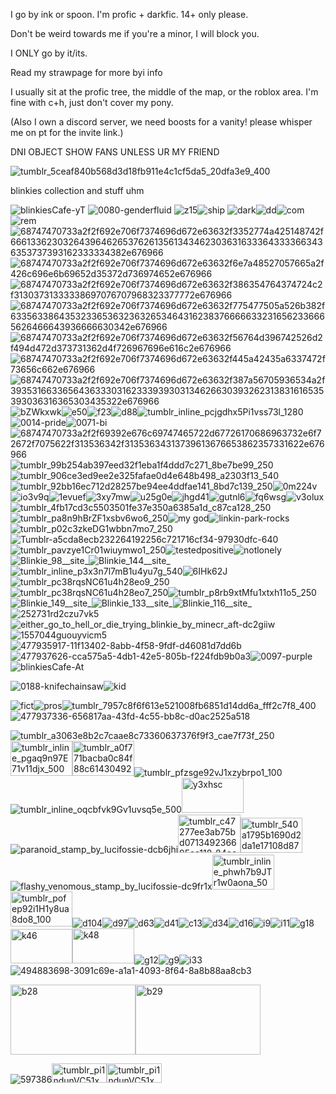 


I go by ink or spoon. I'm profic + darkfic. 14+ only please. 

Don't be weird towards me if you're a minor, I will block you. 

I ONLY go by it/its.

Read my strawpage for more byi info

I usually sit at the profic tree, the middle of the map, or the roblox area. I'm fine with c+h, just don't cover my pony.

(Also I own a discord server, we need boosts for a vanity! please whisper me on pt for the invite link.)

DNI OBJECT SHOW FANS UNLESS UR MY FRIEND


![tumblr_5ceaf840b568d3d18fb911e4c1cf5da5_20dfa3e9_400](https://github.com/user-attachments/assets/c775b391-2f21-4593-b605-52d5215b9cf0)

blinkies collection and stuff uhm


![blinkiesCafe-yT](https://github.com/user-attachments/assets/441e5c26-8c13-4b95-9ff6-fc5b416c940d)
![0080-genderfluid](https://github.com/user-attachments/assets/7e2e2f38-9d5c-46a6-8e87-5b72acda5c87) ![z15](https://github.com/user-attachments/assets/b47fdcb4-b747-4f04-933b-464500f1f86e)![ship](https://github.com/user-attachments/assets/efa5b978-6b93-4b57-921b-907f097be7b5) ![dark](https://github.com/user-attachments/assets/983edace-91f1-4039-b026-b71e6e6df4f6)![dd](https://github.com/user-attachments/assets/24bc519b-7e09-4eef-bf28-b5cfe0bb475d)![com](https://github.com/user-attachments/assets/15d798de-6af1-4d92-894e-5d8add421527)![rem](https://github.com/user-attachments/assets/7025fdbc-028c-4087-94da-b8158b134651)![68747470733a2f2f692e706f7374696d672e63632f3352774a425148742f666133623032643964626537626135613434623036316333643333663436353737393162333334382e676966](https://github.com/user-attachments/assets/12b77004-b4fd-4d29-8390-57e18e8b3576)![68747470733a2f2f692e706f7374696d672e63632f6e7a48527057665a2f426c696e6b69652d35372d736974652e676966](https://github.com/user-attachments/assets/66cfba2f-3f79-485f-a57b-1b0f8bbf2ec0)![68747470733a2f2f692e706f7374696d672e63632f386354764374724c2f31303731333338697076707968323377772e676966](https://github.com/user-attachments/assets/3b070730-f610-447a-96a7-a9b6a7c0cc56)![68747470733a2f2f692e706f7374696d672e63632f775477505a526b382f633563386435323365363236326534643162383766666332316562336665626466643936666630342e676966](https://github.com/user-attachments/assets/937f02e5-af5b-410d-8619-7e9fde9eccac)![68747470733a2f2f692e706f7374696d672e63632f56764d396742526d2f494d472d373731362d4f726967696e616c2e676966](https://github.com/user-attachments/assets/1e898d25-372f-4836-b15e-416dc7519395)![68747470733a2f2f692e706f7374696d672e63632f445a42435a6337472f73656c662e676966](https://github.com/user-attachments/assets/97e81b23-3734-40c2-808d-4e964a36f25b)![68747470733a2f2f692e706f7374696d672e63632f387a56705936534a2f393531663365643633303162333939303134626630393262313831616535393036316365303435322e676966](https://github.com/user-attachments/assets/ae6340ad-5509-4a43-aff7-cc0ed0e3e290)![bZWkxwk](https://github.com/user-attachments/assets/1b6a3ac6-5bf7-47a6-9131-a3b2864f004f)![e50](https://github.com/user-attachments/assets/4e2e0ab4-d3ad-4f42-a88b-49d46bb9fb0e)![f23](https://github.com/user-attachments/assets/e215fc3c-bcba-4039-8a5a-516056df9186)![d88](https://github.com/user-attachments/assets/93ad1720-ca03-4c0f-92f3-bd70204b3a5a)![tumblr_inline_pcjgdhx5Pi1vss73l_1280](https://github.com/user-attachments/assets/34848d09-5d36-45d5-b331-ef27f35db155)![0014-pride](https://github.com/user-attachments/assets/6a8ea358-21ee-46b7-9cdf-23fb865681cb)![0071-bi](https://github.com/user-attachments/assets/7836894d-0b10-40ff-9efb-775faaac5875)![68747470733a2f2f69392e676c69747465722d67726170686963732e6f72672f7075622f313536342f31353634313739613676653862357331622e676966](https://github.com/user-attachments/assets/21fe64fa-45dd-4e7f-8f17-d843c5455860)![tumblr_99b254ab397eed32f1eba1f4ddd7c271_8be7be99_250](https://github.com/user-attachments/assets/c79779c1-4069-46a9-a5ad-74ce575e8d4d)![tumblr_906ce3ed9ee2e325fafae0d4e648b498_a2303f13_540](https://github.com/user-attachments/assets/97062d97-858b-4b3f-9ebe-2265d0e80909)![tumblr_92bb16ec712d28257be94ee4ddfae141_8bd7c139_250](https://github.com/user-attachments/assets/699c8c12-0475-48a6-931e-1de4741e0128)![0m224v](https://github.com/user-attachments/assets/02e02b70-5c0c-4460-8a59-e5e276bea55c)![io3v9q](https://github.com/user-attachments/assets/a7069839-1e62-4c5c-8357-260db73a6701)![1evuef](https://github.com/user-attachments/assets/7837bb36-9a37-4836-8253-a93b729a506f)![3xy7mw](https://github.com/user-attachments/assets/eea89c1d-050a-4c4e-8176-53a38c0dcd72)![u25g0e](https://github.com/user-attachments/assets/d4eca037-f313-43e8-a11e-405791d7be02)![jhgd41](https://github.com/user-attachments/assets/11093ab5-a176-4d99-8984-132cd1bd82be)![gutnl6](https://github.com/user-attachments/assets/08f49a95-b58c-4fdb-a31e-f8d19ab86776)![fq6wsg](https://github.com/user-attachments/assets/a056b89e-d28a-4ef9-82df-67d4f6de6eb0)![v3olux](https://github.com/user-attachments/assets/a5d882b3-8786-475c-93c8-43a3290a3778)![tumblr_4fb17cd3c5503501fe37e350a6385a1d_c87ca128_250](https://github.com/user-attachments/assets/6230b087-82bf-44c1-81d2-7fbbc3951ef1)![tumblr_pa8n9hBrZF1xsbv6wo6_250](https://github.com/user-attachments/assets/605be673-d994-40a7-862b-faead5d950f6)![my god](https://github.com/user-attachments/assets/68d13905-d798-4980-91ed-7e479b57a16d)![linkin-park-rocks](https://github.com/user-attachments/assets/ddc375a4-2b44-4d9c-b3c4-bee5ba5340f8)![tumblr_p02c3zkeDG1wbbn7mo7_250](https://github.com/user-attachments/assets/e5a2980f-b6f6-46ea-b16f-ba3638556703)![Tumblr-a5cda8ecb232264192256c721716cf34-97930dfc-640](https://github.com/user-attachments/assets/f059ab54-d4e9-4820-9322-0da7233fa1ec)![tumblr_pavzye1Cr01wiuymwo1_250](https://github.com/user-attachments/assets/30eb485a-4198-4b3f-970b-082e98a29421)![testedpositive](https://github.com/user-attachments/assets/f2484b65-e01d-4af9-940c-97c7b4fabb4e)![notlonely](https://github.com/user-attachments/assets/757847a9-dd55-408e-9647-d70676271e87)![Blinkie_98__site_](https://github.com/user-attachments/assets/818a49c4-62ef-4743-bb4f-c0d0f33aad48)![Blinkie_144__site_](https://github.com/user-attachments/assets/39c542b5-0f49-42fc-9b63-8973abd7d81c)![tumblr_inline_p3x3n7l7mB1u4yu7g_540](https://github.com/user-attachments/assets/5b7d20cf-e822-47c2-8b0f-e5caa5c61d82)![6IHk62J](https://github.com/user-attachments/assets/148d57ef-d1d2-4aec-9145-e2a2ece92103)![tumblr_pc38rqsNC61u4h28eo9_250](https://github.com/user-attachments/assets/8dd66be5-7924-4766-854f-aeee45871144)![tumblr_pc38rqsNC61u4h28eo7_250](https://github.com/user-attachments/assets/71ec9cb0-9969-4d64-af4b-f6dce9d05f01)![tumblr_p8rb9xtMfu1xtxh11o5_250](https://github.com/user-attachments/assets/9da86ac0-54e4-4cb3-a633-5f682c434136)![Blinkie_149__site_](https://github.com/user-attachments/assets/d07645df-0567-4903-b6e9-23b5944ec786)![Blinkie_133__site_](https://github.com/user-attachments/assets/e4ebbf19-eaca-4e7a-9f71-80cddc076f1b)![Blinkie_116__site_](https://github.com/user-attachments/assets/87989e2f-835c-4826-8288-382227ad25c1)![252731rd2czu7vk5](https://github.com/user-attachments/assets/e8164d57-71ef-4563-a0bd-b4bb3dd91d28)![either_go_to_hell_or_die_trying_blinkie_by_minecr_aft-dc2giiw](https://github.com/user-attachments/assets/27db5d7d-a598-4518-9ae8-83967f106f68)![1557044guouyvicm5](https://github.com/user-attachments/assets/9f1c7ea6-ac5b-4f21-a0c0-aa2d4bb31416) ![477935917-11f13402-8abb-4f58-9fdf-d46081d7dd6b](https://github.com/user-attachments/assets/3c9443c8-142f-4850-b1ae-e98fbb57868a)![477937626-cca575a5-4db1-42e5-805b-f224fdb9b0a3](https://github.com/user-attachments/assets/ca657410-e81a-489f-b0b1-50fa2c696db8)![0097-purple](https://github.com/user-attachments/assets/83ecf894-e53b-4a72-ab40-90a835c6d12d)![blinkiesCafe-At](https://github.com/user-attachments/assets/943f116c-629d-4814-a13e-cc8b26bd9140)



















































![0188-knifechainsaw](https://github.com/user-attachments/assets/375b76e5-d113-4adf-bf5d-48c6aa063e27)![kid](https://github.com/user-attachments/assets/bf737897-e81b-4111-a0c6-a01dd6a8f310)




![fict](https://github.com/user-attachments/assets/40e11b78-0205-41b2-abe4-7b7a976bd423)![pros](https://github.com/user-attachments/assets/9bba3736-ee66-45ab-83d3-30b6ccc38f87)![tumblr_7957c8f6f613e521008fb6851d14dd6a_fff2c7f8_400](https://github.com/user-attachments/assets/e3fc7fb0-2f07-4b81-a00f-ca46f5cb26a8)![477937336-656817aa-43fd-4c55-bb8c-d0ac2525a518](https://github.com/user-attachments/assets/5952115b-f177-4cc4-9427-aac94df29c15)




![tumblr_a3063e8b2c7caae8c73360637376f9f3_cae7f73f_250](https://github.com/user-attachments/assets/3ff3a51d-ad91-473d-9946-88da154d1e83)<img width="99" height="56" alt="tumblr_inline_pgaq9n97E71v11djx_500" src="https://github.com/user-attachments/assets/c3d5918a-90ae-4f48-9b5d-0658b04699ab" /><img width="99" height="56" alt="tumblr_a0f771bacba0c84f88c6143049200114_53e37f0a_500" src="https://github.com/user-attachments/assets/f987f091-c3ed-4cec-8c99-3044a0fad025" />![tumblr_pfzsge92vJ1xzybrpo1_100](https://github.com/user-attachments/assets/db229315-3386-42ba-832c-f642afe33400)![tumblr_inline_oqcbfvk9Gv1uvsq5e_500](https://github.com/user-attachments/assets/e6bec1dc-ed67-41ff-a946-37d4e6c5757d)<img width="99" height="56" alt="y3xhsc" src="https://github.com/user-attachments/assets/10cf1c0a-ca3a-4b27-af6c-bd60c8df7295" />![paranoid_stamp_by_lucifossie-dcb6jhi](https://github.com/user-attachments/assets/91383f8d-3b15-4b9f-9306-62bf32a3515c)<img width="100" height="61" alt="tumblr_c47277ee3ab75bd071349236695aa118_84ee4b21_100" src="https://github.com/user-attachments/assets/cca47427-73e9-4eab-9062-681376356e68" /><img width="99" height="56" alt="tumblr_540a1795b1690d2da1e17108d87b350f_283ce554_100" src="https://github.com/user-attachments/assets/2f714576-1469-44eb-8634-467377c28ce9" />![flashy_venomous_stamp_by_lucifossie-dc9fr1x](https://github.com/user-attachments/assets/2bb0e862-3700-43a7-a786-eeaedaeb0805)<img width="99" height="56" alt="tumblr_inline_phwh7b9JTr1w0aona_500" src="https://github.com/user-attachments/assets/46a16b79-54d1-4eda-bf1d-b4ae5cec26a1" /><img width="99" height="56" alt="tumblr_pofep92i1H1y8ua8do8_100" src="https://github.com/user-attachments/assets/7c78e6d2-7fc6-4fe0-ad12-969892606202" />![d104](https://github.com/user-attachments/assets/d794f2ad-c995-4766-9a11-1da72f09efaf)![d97](https://github.com/user-attachments/assets/c252da27-8c4b-486a-93e3-036c2d2b34ff)![d63](https://github.com/user-attachments/assets/a1401957-abee-420a-bae4-8c05a76b864b)![d41](https://github.com/user-attachments/assets/025d5e18-290f-477a-ba30-32c733404a46)![c13](https://github.com/user-attachments/assets/561bcd8d-fada-4c99-81bd-2794e2d56705)![d34](https://github.com/user-attachments/assets/0891202a-8fdf-4d9a-8b2e-2d5916114a22)![d16](https://github.com/user-attachments/assets/031c61bf-04ac-4a01-9128-e9aea8eea690)![i9](https://github.com/user-attachments/assets/267dcb71-ce99-43c8-9bec-487265351b81)![i11](https://github.com/user-attachments/assets/a3156a15-28e5-4aa8-911a-69d55f2a019d)![g18](https://github.com/user-attachments/assets/0b7184db-2a86-4378-88b6-5733e123d7a1)<img width="99" height="55" alt="k46" src="https://github.com/user-attachments/assets/5b6e0aa9-e474-42ff-8639-feb26f19ff46" /><img width="99" height="56" alt="k48" src="https://github.com/user-attachments/assets/f0ad54cd-1e5f-4637-ae60-d6d4d111bea6" />![g12](https://github.com/user-attachments/assets/ac9e6b49-f432-4ba3-aaea-af753a38c681)![g9](https://github.com/user-attachments/assets/92c2bf15-eb39-416a-8e45-330d2feffc18)![i33](https://github.com/user-attachments/assets/f43cf3a9-6932-4948-974a-d5b4d4c83767)![494883698-3091c69e-a1a1-4093-8f64-8a8b88aa8cb3](https://github.com/user-attachments/assets/08b09ae2-344d-4d64-a307-aa86a5de8ac6)


<img width="200" height="112" alt="b28" src="https://github.com/user-attachments/assets/d344bced-a1da-44c7-80b1-30755608fb7c" /><img width="200" height="112" alt="b29" src="https://github.com/user-attachments/assets/e33c04f4-2562-4558-9537-166a2fb7e48d" />



























![597386](https://github.com/user-attachments/assets/b72c8e2b-556a-4c70-b819-42d79377f6a8)<img width="88" height="31" alt="tumblr_pi1ndunVC51xmskxho3_100" src="https://github.com/user-attachments/assets/a0593e39-cec3-4f65-8e35-d19c6c499ad2" /><img width="88" height="31" alt="tumblr_pi1ndunVC51xmskxho1_100" src="https://github.com/user-attachments/assets/a05efc01-1d4b-486f-99cb-f172cf5c7fcf" />

































